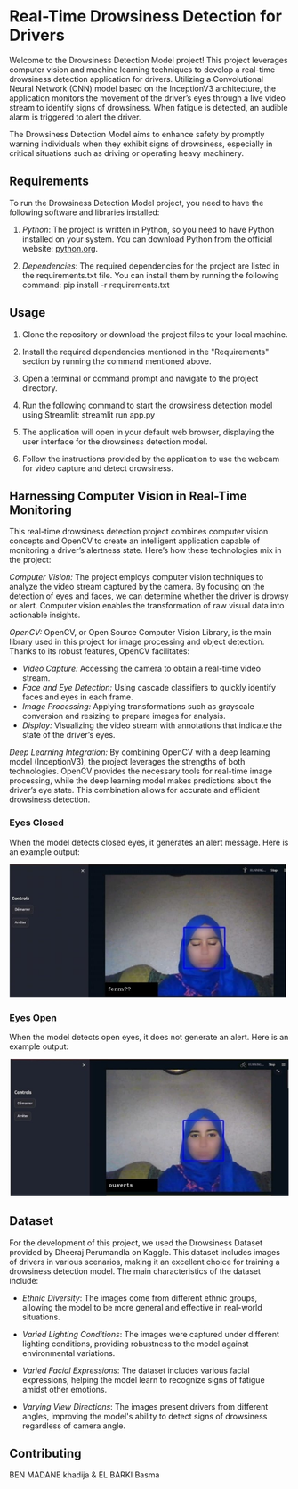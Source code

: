 # Real-Time Drowsiness Detection for Drivers

Welcome to the Drowsiness Detection Model project! This project leverages computer vision and machine learning techniques to develop a real-time drowsiness detection application for drivers. Utilizing a Convolutional Neural Network (CNN) model based on the InceptionV3 architecture, the application monitors the movement of the driver’s eyes through a live video stream to identify signs of drowsiness. When fatigue is detected, an audible alarm is triggered to alert the driver.

The Drowsiness Detection Model aims to enhance safety by promptly warning individuals when they exhibit signs of drowsiness, especially in critical situations such as driving or operating heavy machinery.

## Requirements

To run the Drowsiness Detection Model project, you need to have the following software and libraries installed:

1. *Python*: The project is written in Python, so you need to have Python installed on your system. You can download Python from the official website: [python.org](https://www.python.org/).

2. *Dependencies*: The required dependencies for the project are listed in the requirements.txt file. You can install them by running the following command:
pip install -r requirements.txt

## Usage

1. Clone the repository or download the project files to your local machine.

2. Install the required dependencies mentioned in the "Requirements" section by running the command mentioned above.

3. Open a terminal or command prompt and navigate to the project directory.

4. Run the following command to start the drowsiness detection model using Streamlit:
streamlit run app.py


5. The application will open in your default web browser, displaying the user interface for the drowsiness detection model.

6. Follow the instructions provided by the application to use the webcam for video capture and detect drowsiness.

## Harnessing Computer Vision in Real-Time Monitoring

This real-time drowsiness detection project combines computer vision concepts and OpenCV to create an intelligent application capable of monitoring a driver’s alertness state. Here’s how these technologies mix in the project:

*Computer Vision:* The project employs computer vision techniques to analyze the video stream captured by the camera. By focusing on the detection of eyes and faces, we can determine whether the driver is drowsy or alert. Computer vision enables the transformation of raw visual data into actionable insights.

*OpenCV:* OpenCV, or Open Source Computer Vision Library, is the main library used in this project for image processing and object detection. Thanks to its robust features, OpenCV facilitates:

- *Video Capture:* Accessing the camera to obtain a real-time video stream.
- *Face and Eye Detection:* Using cascade classifiers to quickly identify faces and eyes in each frame.
- *Image Processing:* Applying transformations such as grayscale conversion and resizing to prepare images for analysis.
- *Display:* Visualizing the video stream with annotations that indicate the state of the driver’s eyes.

*Deep Learning Integration:* By combining OpenCV with a deep learning model (InceptionV3), the project leverages the strengths of both technologies. OpenCV provides the necessary tools for real-time image processing, while the deep learning model makes predictions about the driver’s eye state. This combination allows for accurate and efficient drowsiness detection.


### Eyes Closed

When the model detects closed eyes, it generates an alert message. Here is an example output:

![Eyes Closed](images/eyesferme.jpg)

### Eyes Open

When the model detects open eyes, it does not generate an alert. Here is an example output:

![Eyes Open](images/eyesouvert.jpg)

## Dataset

For the development of this project, we used the Drowsiness Dataset provided by Dheeraj Perumandla on Kaggle. This dataset includes images of drivers in various scenarios, making it an excellent choice for training a drowsiness detection model. The main characteristics of the dataset include:

- *Ethnic Diversity*: The images come from different ethnic groups, allowing the model to be more general and effective in real-world situations.

- *Varied Lighting Conditions*: The images were captured under different lighting conditions, providing robustness to the model against environmental variations.

- *Varied Facial Expressions*: The dataset includes various facial expressions, helping the model learn to recognize signs of fatigue amidst other emotions.

- *Varying View Directions*: The images present drivers from different angles, improving the model's ability to detect signs of drowsiness regardless of camera angle.

## Contributing

BEN MADANE khadija & EL BARKI Basma
